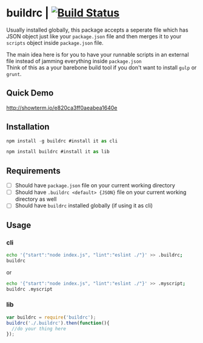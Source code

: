 # buildrc | [![Build Status](https://travis-ci.org/sinkingshriek/buildrc.svg?branch=master)](https://travis-ci.org/sinkingshriek/buildrc)
Usually installed globally, this package accepts a seperate file which has JSON object just like your `package.json` file and then merges it to your `scripts` object inside `package.json` file.

The main idea here is for you to have your runnable scripts in an external file instead of jamming everything inside `package.json`  
Think of this as a your barebone build tool if you don't want to install `gulp` or `grunt`.

## Quick Demo
http://showterm.io/e820ca3ff0aeabea1640e

## Installation
```js
npm install -g buildrc #install it as cli
```

```js
npm install buildrc #install it as lib
```
## Requirements
- [ ] Should have `package.json` file on your current working directory
- [ ] Should have `.buildrc <default> {JSON}` file on your current working directory as well
- [ ] Should have `buildrc` installed globally (if using it as cli)

## Usage
### cli
```bash
echo '{"start":"node index.js", "lint":"eslint ./"}' >> .buildrc;
buildrc
```
or

```bash
echo '{"start":"node index.js", "lint":"eslint ./"}' >> .myscript;
buildrc .myscript
```
### lib
```js
var buildrc = require('buildrc');
buildrc('./.buildrc').then(function(){
  //do your thing here
});
```
